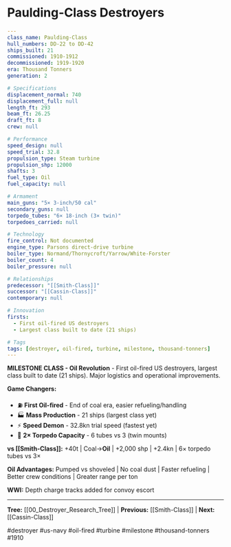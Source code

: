 # Paulding-Class Destroyers

```yaml
---
class_name: Paulding-Class
hull_numbers: DD-22 to DD-42
ships_built: 21
commissioned: 1910-1912
decommissioned: 1919-1920
era: Thousand Tonners
generation: 2

# Specifications
displacement_normal: 740
displacement_full: null
length_ft: 293
beam_ft: 26.25
draft_ft: 8
crew: null

# Performance
speed_design: null
speed_trial: 32.8
propulsion_type: Steam turbine
propulsion_shp: 12000
shafts: 3
fuel_type: Oil
fuel_capacity: null

# Armament
main_guns: "5× 3-inch/50 cal"
secondary_guns: null
torpedo_tubes: "6× 18-inch (3× twin)"
torpedoes_carried: null

# Technology
fire_control: Not documented
engine_type: Parsons direct-drive turbine
boiler_type: Normand/Thornycroft/Yarrow/White-Forster
boiler_count: 4
boiler_pressure: null

# Relationships
predecessor: "[[Smith-Class]]"
successor: "[[Cassin-Class]]"
contemporary: null

# Innovation
firsts:
  - First oil-fired US destroyers
  - Largest class built to date (21 ships)

# Tags
tags: [destroyer, oil-fired, turbine, milestone, thousand-tonners]
---
```

**MILESTONE CLASS - Oil Revolution** - First oil-fired US destroyers, largest class built to date (21 ships). Major logistics and operational improvements.

**Game Changers:**
- ⛽ **First Oil-fired** - End of coal era, easier refueling/handling
- 🏭 **Mass Production** - 21 ships (largest class yet)
- ⚡ **Speed Demon** - 32.8kn trial speed (fastest yet)
- 🚀 **2× Torpedo Capacity** - 6 tubes vs 3 (twin mounts)

**vs [[Smith-Class]]:** +40t | Coal→**Oil** | +2,000 shp | +2.4kn | 6× torpedo tubes vs 3×

**Oil Advantages:** Pumped vs shoveled | No coal dust | Faster refueling | Better crew conditions | Greater range per ton

**WWI:** Depth charge tracks added for convoy escort

---
**Tree:** [[00_Destroyer_Research_Tree]] | **Previous:** [[Smith-Class]] | **Next:** [[Cassin-Class]]

#destroyer #us-navy #oil-fired #turbine #milestone #thousand-tonners #1910

